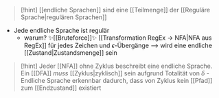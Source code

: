 > [!hint] [[endliche Sprachen]] sind eine [[Teilmenge]] der [[Reguläre Sprache|regulären Sprachen]]

- Jede endliche Sprache ist regulär
	- warum? ✨[[Bruteforce]]✨ [[Transformation RegEx -> NFA|NFA aus RegEx]] für jedes Zeichen und $\epsilon$-Übergänge --> wird eine endliche [[Zustand|Zustandsmenge]] sein

> [!hint] Jeder [[NFA]] ohne Zyklus beschreibt eine endliche Sprache.
> Ein [[DFA]] _muss_ [[Zyklus|zyklisch]] sein aufgrund Totalität von $\delta$ - Endliche Sprache erkennbar dadurch, dass von Zyklus kein [[Pfad]] zum [[Endzustand]] existiert

